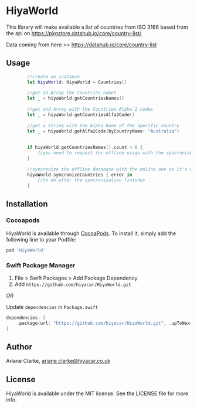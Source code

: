 # HiyaWorld
This library will make available a list of countries from ISO 3166 based from the api on https://pkgstore.datahub.io/core/country-list/

Data coming from here >> https://datahub.io/core/country-list

## Usage

```swift
        //create an instance
        let hiyaWorld: HiyaWorld = Countries()
        
        //get an Array the Countries names
        let _ = hiyaWorld.getCountriesNames()
        
        //get and Array with the Countries Alpha 2 codes
        let _ = hiyaWorld.getCountriesAlfa2Code()
        
        //get a String with the Alpha Name of the specific country
        let _ = hiyaWorld.getAlfa2Code(byCountryName: "Australia")
        
        
        if hiyaWorld.getCountriesNames().count > 0 {
            //you need to request for offline usage with the syncronizeCountries method
        }
        
        //syncronize the offline database with the online one so it's up to date returning an optional error
        hiyaWorld.syncronizeCountries { error in
            //to do after the syncronization finishes
        }

```

## Installation


### Cocoapods


HiyaWorld is available through [CocoaPods](https://cocoapods.org). To install
it, simply add the following line to your Podfile:

```ruby
pod 'HiyaWorld'
```

### Swift Package Manager

1. File > Swift Packages > Add Package Dependency
2. Add `https://github.com/hiyacar/HiyaWorld.git`

_OR_

Update `dependencies` in `Package.swift`
```swift
dependencies: [
    .package(url: "https://github.com/hiyacar/HiyaWorld.git", .upToNextMajor(from: "1.0.0"))
]
```

## Author

Ariane Clarke, ariane.clarke@hiyacar.co.uk

## License

HiyaWorld is available under the MIT license. See the LICENSE file for more info.
